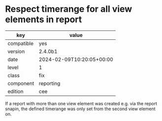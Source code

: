 [//]: # (werk v2)
# Respect timerange for all view elements in report

key        | value
---------- | ---
compatible | yes
version    | 2.4.0b1
date       | 2024-02-09T10:20:05+00:00
level      | 1
class      | fix
component  | reporting
edition    | cee

If a report with more than one view element was created e.g. via the report
snapin, the defined timerange was only set from the second view element on.
